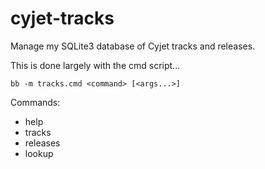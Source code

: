# cyjet-tracks

Manage my SQLite3 database of Cyjet tracks and releases.

This is done largely with the cmd script...

```
bb -m tracks.cmd <command> [<args...>]
```
Commands:
- help
- tracks
- releases
- lookup <title>
- view-release <release_id>
- add-track <title>
- update-track <id> <field> <value>
- query <sql>

To do:
- release-track <track_id> <release_id> <track_number>